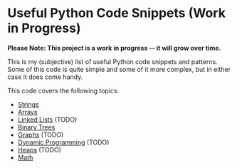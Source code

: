 # Useful Python Code Snippets (Work in Progress)

**Please Note: This project is a work in progress -- it will grow over time.**

This is my (subjective) list of useful Python code snippets and patterns. Some of this code is quite simple and some of it more complex, but in either case it does come handy.

This code covers the following topics:

* [Strings](src/snippets/string.py)
* [Arrays](src/snippets/array.py)
* [Linked Lists](src/snippets/linked_list.py) (TODO)
* [Binary Trees](src/snippets/tree.py)
* [Graphs](src/snippets/graph.py) (TODO)
* [Dynamic Programming](src/snippets/dynamic_prog.py) (TODO)
* [Heaps](src/snippets/heap.py) (TODO)
* [Math](src/snippets/math.py)
